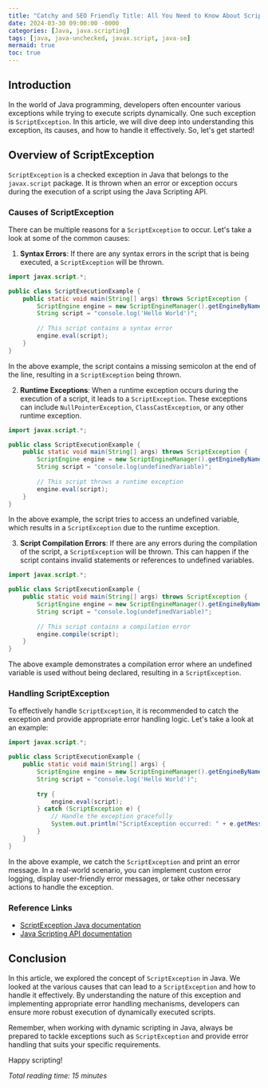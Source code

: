 ```yaml
---
title: "Catchy and SEO Friendly Title: All You Need to Know About ScriptException in Java"
date: 2024-03-30 09:00:00 -0000
categories: [Java, java.scripting]
tags: [java, java-unchecked, javax.script, java-se]
mermaid: true
toc: true
---
```



## Introduction
In the world of Java programming, developers often encounter various exceptions while trying to execute scripts dynamically. One such exception is `ScriptException`. In this article, we will dive deep into understanding this exception, its causes, and how to handle it effectively. So, let's get started!

## Overview of ScriptException
`ScriptException` is a checked exception in Java that belongs to the `javax.script` package. It is thrown when an error or exception occurs during the execution of a script using the Java Scripting API. 

### Causes of ScriptException
There can be multiple reasons for a `ScriptException` to occur. Let's take a look at some of the common causes:

1. **Syntax Errors**: If there are any syntax errors in the script that is being executed, a `ScriptException` will be thrown.

```java
import javax.script.*;

public class ScriptExecutionExample {
    public static void main(String[] args) throws ScriptException {
        ScriptEngine engine = new ScriptEngineManager().getEngineByName("JavaScript");
        String script = "console.log('Hello World')";
        
        // This script contains a syntax error
        engine.eval(script);
    }
}
```

In the above example, the script contains a missing semicolon at the end of the line, resulting in a `ScriptException` being thrown.

2. **Runtime Exceptions**: When a runtime exception occurs during the execution of a script, it leads to a `ScriptException`. These exceptions can include `NullPointerException`, `ClassCastException`, or any other runtime exception.

```java
import javax.script.*;

public class ScriptExecutionExample {
    public static void main(String[] args) throws ScriptException {
        ScriptEngine engine = new ScriptEngineManager().getEngineByName("JavaScript");
        String script = "console.log(undefinedVariable)";
        
        // This script throws a runtime exception
        engine.eval(script);
    }
}
```

In the above example, the script tries to access an undefined variable, which results in a `ScriptException` due to the runtime exception.

3. **Script Compilation Errors**: If there are any errors during the compilation of the script, a `ScriptException` will be thrown. This can happen if the script contains invalid statements or references to undefined variables.

```java
import javax.script.*;

public class ScriptExecutionExample {
    public static void main(String[] args) throws ScriptException {
        ScriptEngine engine = new ScriptEngineManager().getEngineByName("JavaScript");
        String script = "console.log(undefinedVariable)";
        
        // This script contains a compilation error
        engine.compile(script);
    }
}
```

The above example demonstrates a compilation error where an undefined variable is used without being declared, resulting in a `ScriptException`.

### Handling ScriptException
To effectively handle `ScriptException`, it is recommended to catch the exception and provide appropriate error handling logic. Let's take a look at an example:

```java
import javax.script.*;

public class ScriptExecutionExample {
    public static void main(String[] args) {
        ScriptEngine engine = new ScriptEngineManager().getEngineByName("JavaScript");
        String script = "console.log('Hello World')";
        
        try {
            engine.eval(script);
        } catch (ScriptException e) {
            // Handle the exception gracefully
            System.out.println("ScriptException occurred: " + e.getMessage());
        }
    }
}
```

In the above example, we catch the `ScriptException` and print an error message. In a real-world scenario, you can implement custom error logging, display user-friendly error messages, or take other necessary actions to handle the exception.

### Reference Links
- [ScriptException Java documentation](https://docs.oracle.com/javase/8/docs/api/javax/script/ScriptException.html)
- [Java Scripting API documentation](https://docs.oracle.com/javase/8/docs/api/javax/script/package-summary.html)

## Conclusion
In this article, we explored the concept of `ScriptException` in Java. We looked at the various causes that can lead to a `ScriptException` and how to handle it effectively. By understanding the nature of this exception and implementing appropriate error handling mechanisms, developers can ensure more robust execution of dynamically executed scripts.

Remember, when working with dynamic scripting in Java, always be prepared to tackle exceptions such as `ScriptException` and provide error handling that suits your specific requirements.

Happy scripting!

*Total reading time: 15 minutes*
